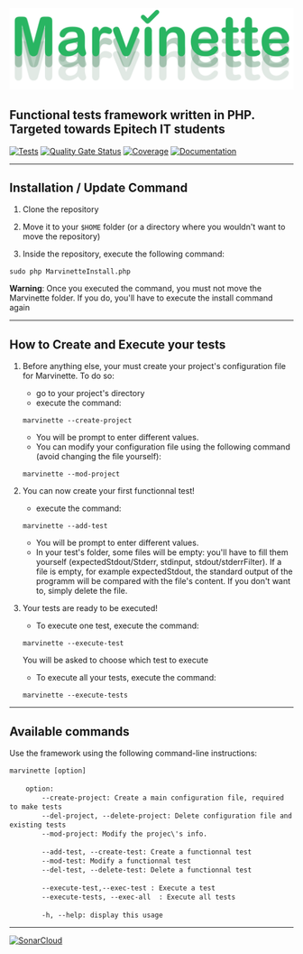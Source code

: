 [![Marvinette](images/logo.PNG)](images/logo.PNG)

## Functional tests framework written in PHP. Targeted towards Epitech IT students

[![Tests](https://github.com/Arthi-chaud/Marvinette/actions/workflows/tests.yml/badge.svg?branch=dev)](https://github.com/Arthi-chaud/Marvinette/actions/workflows/tests.yml)
[![Quality Gate Status](https://sonarcloud.io/api/project_badges/measure?project=Arthi-chaud_Marvinette&metric=alert_status)](https://sonarcloud.io/dashboard?id=Arthi-chaud_Marvinette)
[![Coverage](https://sonarcloud.io/api/project_badges/measure?project=Arthi-chaud_Marvinette&metric=coverage)](https://sonarcloud.io/dashboard?id=Arthi-chaud_Marvinette)
[![Documentation](https://img.shields.io/badge/Documentation-Doxygen-blue)](https://arthi-chaud.github.io/Marvinette/)

---

## Installation / Update Command

1. Clone the repository

2. Move it to your `$HOME` folder (or a directory where you wouldn't want to move the repository)

3. Inside the repository, execute the following command:

```shell
sudo php MarvinetteInstall.php
```

**Warning**: Once you executed the command, you must not move the Marvinette folder. If you do, you'll have to execute the install command again

---

## How to Create and Execute your tests

1. Before anything else, your must create your project's configuration file for Marvinette. To do so:
    - go to your project's directory
    - execute the command:

    ```shell
    marvinette --create-project
    ```

    - You will be prompt to enter different values.
    - You can modify your configuration file using the following command (avoid changing the file yourself):

    ```shell
    marvinette --mod-project
    ```

2. You can now create your first functionnal test!
    - execute the command:

    ```shell
    marvinette --add-test
    ```

    - You will be prompt to enter different values.
    - In your test's folder, some files will be empty: you'll have to fill them yourself (expectedStdout/Stderr, stdinput, stdout/stderrFilter). If a file is empty, for example expectedStdout, the standard output of the programm will be compared with the file's content. If you don't want to, simply delete the file.

3. Your tests are ready to be executed!
    - To execute one test, execute the command:

    ```shell
    marvinette --execute-test
    ```

    You will be asked to choose which test to execute
    - To execute all your tests, execute the command:

    ```shell
    marvinette --execute-tests
    ```
---

## Available commands

Use the framework using the following command-line instructions:

```shell
marvinette [option]

    option:
        --create-project: Create a main configuration file, required to make tests
        --del-project, --delete-project: Delete configuration file and existing tests
        --mod-project: Modify the projec\'s info.
        
        --add-test, --create-test: Create a functionnal test
        --mod-test: Modify a functionnal test
        --del-test, --delete-test: Delete a functionnal test

        --execute-test,--exec-test : Execute a test
        --execute-tests, --exec-all  : Execute all tests

        -h, --help: display this usage
```

---

[![SonarCloud](https://sonarcloud.io/images/project_badges/sonarcloud-white.svg)](https://sonarcloud.io/dashboard?id=Arthi-chaud_Marvinette)
